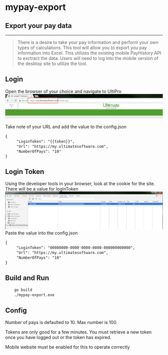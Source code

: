 # mypay-export
## Export your pay data
----
>There is a desire to take your pay information and perform your own types of calculations. This tool will allow you to export you pay information into Excel. This utilizes the existing mobile PayHistory API to exctract the data. Users will need to log into the mobile version of the desktop site to utilize the tool.

## Login
Open the browser of your choice and navigate to UltiPro
![Login](/img/login.png)

Take note of your URL and add the value to the config.json
```
{
     "LoginToken": "{{token}}",
     "Url": "https://my.ultimatesoftware.com",
     "NumberOfPays": "10"
}
```

## Login Token
Using the developer tools in your browser, look at the cookie for the site. There will be a value for loginToken
![loginToken](/img/loginToken.png)
Paste the value into the config.json
```
{
     "LoginToken": "00000000-0000-0000-0000-000000000000",
     "Url": "https://my.ultimatesoftware.com",
     "NumberOfPays": "10"
}
```

## Build and Run
```
	go build
	./mypay-export.exe
```

## Config
Number of pays is defaulted to 10. Max number is 100.

Tokens are only good for a few minutes. You must retrieve a new token once you have logged out or the token has expired.

Mobile website must be enabled for this to operate correctly